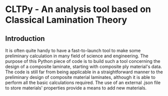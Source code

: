 # CLTPy - An analysis tool based on Classical Lamination Theory
## Introduction
It is often quite handy to have a fast-to-launch tool to make some preliminary calculation in many field of science and engineering. The purpose of this Python piece of code is to build such a tool concerning the design of a composite laminate, starting with composite ply material's data. The code is still far from being applicable in a straightforward manner to the preliminary design of composite material laminates, although it is able to perform all the basic calculations required. The use of an external .json file to store materials' properties provide a means to add new materials.
